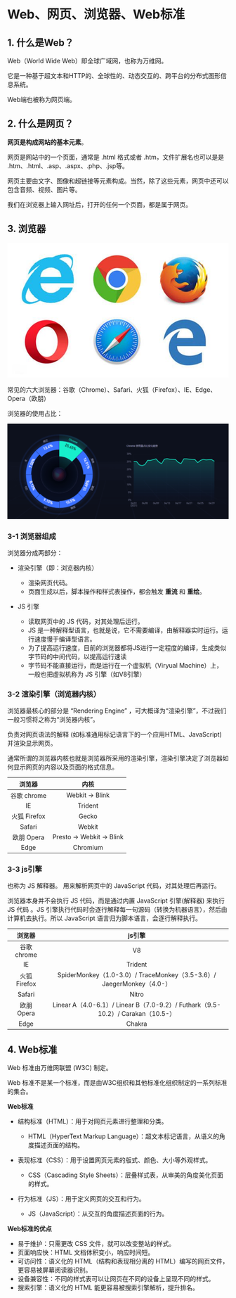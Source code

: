 # Web、网页、浏览器、Web标准



## 1. 什么是Web？

Web（World Wide Web）即全球广域网，也称为万维网。

它是一种基于超文本和HTTP的、全球性的、动态交互的、跨平台的分布式图形信息系统。

Web端也被称为网页端。



## 2. 什么是网页？

**网页是构成网站的基本元素**。

网页是网站中的一个页面，通常是 .html 格式或者 .htm，文件扩展名也可以是是 .htm、.html、.asp、.aspx、.php、.jsp等。

网页主要由文字、图像和超链接等元素构成。当然，除了这些元素，网页中还可以包含音频、视频、图片等。

我们在浏览器上输入网址后，打开的任何一个页面，都是属于网页。



## 3. 浏览器

![](https://raw.githubusercontent.com/xiaofeilalala/DocsPics/main/imgs/20210521203742.png)

常见的六大浏览器：谷歌（Chrome）、Safari、火狐（Firefox）、IE、Edge、Opera（欧朋）

浏览器的使用占比：

![](https://raw.githubusercontent.com/xiaofeilalala/DocsPics/main/imgs/20210521214053.png)



### 3-1 浏览器组成

浏览器分成两部分：

- 渲染引擎（即：浏览器内核）
  - 渲染网页代码。
  - 页面生成以后，脚本操作和样式表操作，都会触发 **重流** 和 **重绘**。

- JS 引擎
  - 读取网页中的 JS 代码，对其处理后运行。
  - JS 是一种解释型语言，也就是说，它不需要编译，由解释器实时运行。运行速度慢于编译型语言。
  - 为了提高运行速度，目前的浏览器都将JS进行一定程度的编译，生成类似字节码的中间代码，以提高运行速读
  - 字节码不能直接运行，而是运行在一个虚拟机（Viryual Machine）上，一般也把虚拟机称为 JS 引擎（如V8引擎）



### 3-2 渲染引擎（浏览器内核）

浏览器最核心的部分是 “Rendering Engine” ，可大概译为“渲染引擎”，不过我们一般习惯将之称为“浏览器内核”。

负责对网页语法的解释 (如标准通用标记语言下的一个应用HTML、JavaScript) 并渲染显示网页。

通常所谓的浏览器内核也就是浏览器所采用的渲染引擎，渲染引擎决定了浏览器如何显示网页的内容以及页面的格式信息。

| 浏览器 | 内核 |
| :---: | :---: |
| 谷歌 chrome | Webkit -> Blink |
| IE | Trident |
| 火狐 Firefox | Gecko |
| Safari | Webkit |
| 欧朋 Opera | Presto -> Webkit -> Blink |
| Edge | Chromium |



### 3-3 js引擎

也称为 JS 解释器。 用来解析网页中的 JavaScript 代码，对其处理后再运行。

浏览器本身并不会执行 JS 代码，而是通过内置 JavaScript 引擎(解释器) 来执行 JS 代码 。JS 引擎执行代码时会逐行解释每一句源码（转换为机器语言），然后由计算机去执行。所以  JavaScript 语言归为脚本语言，会逐行解释执行。

|    浏览器    |                            js引擎                            |
| :----------: | :----------------------------------------------------------: |
| 谷歌 chrome  |                              V8                              |
|      IE      |                           Trident                            |
| 火狐 Firefox | SpiderMonkey（1.0-3.0）/ TraceMonkey（3.5-3.6）/ JaegerMonkey（4.0-） |
|    Safari    |                            Nitro                             |
|  欧朋 Opera  | Linear A（4.0-6.1）/ Linear B（7.0-9.2）/ Futhark（9.5-10.2）/ Carakan（10.5-） |
|     Edge     |                            Chakra                            |



## 4. Web标准

Web 标准由万维网联盟 (W3C) 制定。

Web 标准不是某一个标准，而是由W3C组织和其他标准化组织制定的一系列标准的集合。



**Web标准**

- 结构标准（HTML）：用于对网页元素进行整理和分类。

  * HTML（HyperText Markup Language）：超文本标记语言，从语义的角度描述页面的结构。
- 表现标准（CSS）：用于设置网页元素的版式、颜色、大小等外观样式。

  * CSS（Cascading Style Sheets）：层叠样式表，从审美的角度美化页面的样式。
- 行为标准（JS）：用于定义网页的交互和行为。

  * JS（JavaScript）：从交互的角度描述页面的行为。



**Web标准的优点**

- 易于维护：只需更改 CSS 文件，就可以改变整站的样式。
- 页面响应快：HTML 文档体积变小，响应时间短。
- 可访问性：语义化的 HTML（结构和表现相分离的 HTML）编写的网页文件，更容易被屏幕阅读器识别。
- 设备兼容性：不同的样式表可以让网页在不同的设备上呈现不同的样式。
- 搜索引擎：语义化的 HTML 能更容易被搜索引擎解析，提升排名。
